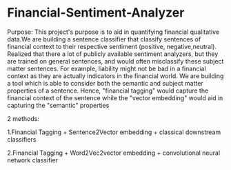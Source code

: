 # Financial-Sentiment-Analyzer

Purpose:
This project's purpose is to aid in quantifying financial qualitative data.We are building a sentence classifier that classify sentences of financial context to their respective sentiment (positive,
negative,neutral). Realized that there a lot of publicly available sentiment analyzers, but they are trained on general sentences, and would often misclassify these subject matter sentences.
For example, liability might not be bad in a financial context as they are actually indicators in the financial world. We are building a tool which is able to consider both the semantic and subject matter properties
of a sentence. Hence, "financial tagging" would capture the financial context of the sentence while the "vector embedding" would aid in capturing the "semantic" properties 

2 methods:

  1.Financial Tagging +  Sentence2Vector embedding + classical downstream classifiers
  
  
  2.Financial Tagging +  Word2Vec2vector embedding + convolutional neural network classifier
    
